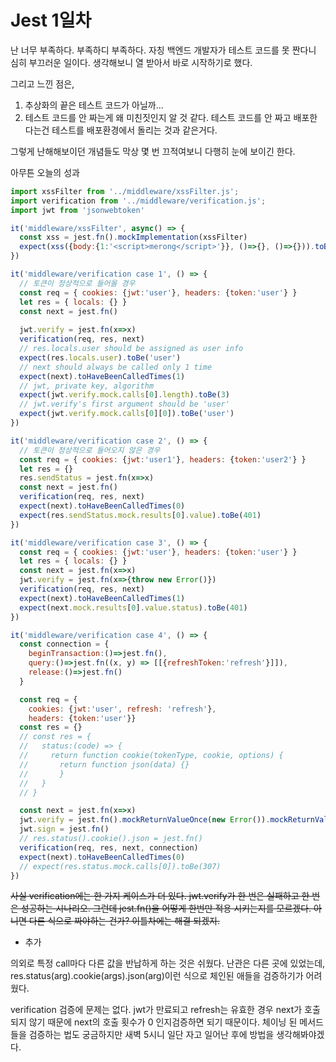 # Jest 1일차
난 너무 부족하다. 부족하디 부족하다. 자칭 백엔드 개발자가 테스트 코드를 못 짠다니 심히 부끄러운 일이다.
생각해보니 열 받아서 바로 시작하기로 했다.

그리고 느낀 점은,

1. 추상화의 끝은 테스트 코드가 아닐까...  
2. 테스트 코드를 안 짜는게 왜 미친짓인지 알 것 같다. 테스트 코드를 안 짜고 배포한다는건 테스트를 배포환경에서 돌리는 것과 같은거다.

그렇게 난해해보이던 개념들도 막상 몇 번 끄적여보니 다행히 눈에 보이긴 한다.

아무튼 오늘의 성과
```javascript
import xssFilter from '../middleware/xssFilter.js';
import verification from '../middleware/verification.js';
import jwt from 'jsonwebtoken'

it('middleware/xssFilter', async() => {
  const xss = jest.fn().mockImplementation(xssFilter)
  expect(xss({body:{1:'<script>merong</script>'}}, ()=>{}, ()=>{})).toBeTruthy()
})

it('middleware/verification case 1', () => {
  // 토큰이 정상적으로 들어올 경우
  const req = { cookies: {jwt:'user'}, headers: {token:'user'} }
  let res = { locals: {} }
  const next = jest.fn()
  
  jwt.verify = jest.fn(x=>x)
  verification(req, res, next)
  // res.locals.user should be assigned as user info
  expect(res.locals.user).toBe('user')
  // next should always be called only 1 time
  expect(next).toHaveBeenCalledTimes(1)
  // jwt, private key, algorithm
  expect(jwt.verify.mock.calls[0].length).toBe(3)
  // jwt.verify's first argument should be 'user'
  expect(jwt.verify.mock.calls[0][0]).toBe('user')
})

it('middleware/verification case 2', () => {
  // 토큰이 정상적으로 들어오지 않은 경우
  const req = { cookies: {jwt:'user1'}, headers: {token:'user2'} }
  let res = {}
  res.sendStatus = jest.fn(x=>x)
  const next = jest.fn()
  verification(req, res, next)
  expect(next).toHaveBeenCalledTimes(0)
  expect(res.sendStatus.mock.results[0].value).toBe(401)
})

it('middleware/verification case 3', () => {
  const req = { cookies: {jwt:'user'}, headers: {token:'user'} }
  let res = { locals: {} }
  const next = jest.fn(x=>x)
  jwt.verify = jest.fn(x=>{throw new Error()})
  verification(req, res, next)
  expect(next).toHaveBeenCalledTimes(1)
  expect(next.mock.results[0].value.status).toBe(401)
})

it('middleware/verification case 4', () => {
  const connection = {
    beginTransaction:()=>jest.fn(),
    query:()=>jest.fn((x, y) => [[{refreshToken:'refresh'}]]),
    release:()=>jest.fn()
  }

  const req = { 
    cookies: {jwt:'user', refresh: 'refresh'}, 
    headers: {token:'user'}}
  const res = {}
  // const res = {
  //   status:(code) => {
  //     return function cookie(tokenType, cookie, options) {
  //       return function json(data) {}
  //       }
  //   }
  // }

  const next = jest.fn(x=>x)
  jwt.verify = jest.fn().mockReturnValueOnce(new Error()).mockReturnValue(true)
  jwt.sign = jest.fn()
  // res.status().cookie().json = jest.fn()
  verification(req, res, next, connection)
  expect(next).toHaveBeenCalledTimes(0)
  // expect(res.status.mock.calls[0]).toBe(307)
})
```

~~사실 verification에는 한 가지 케이스가 더 있다. jwt.verify가 한 번은 실패하고 한 번은 성공하는 시나리오. 그런데 jest.fn()을 어떻게 한번만 적용 시키는지를 모르겠다.
아니면 다른 식으로 짜야하는 건가? 이틀차에는 해결 되겠지.~~

* 추가

의외로 특정 call마다 다른 값을 반납하게 하는 것은 쉬웠다.
난관은 다른 곳에 있었는데, res.status(arg).cookie(args).json(arg)이런 식으로 체인된 애들을 검증하기가 어려웠다.

verification 검증에 문제는 없다. jwt가 만료되고 refresh는 유효한 경우 next가 호출되지 않기 때문에 next의 호출 횟수가 0 인지검증하면 되기 때문이다.
체이닝 된 메서드들을 검증하는 법도 궁금하지만 새벽 5시니 일단 자고 일어난 후에 방법을 생각해봐야겠다. 

